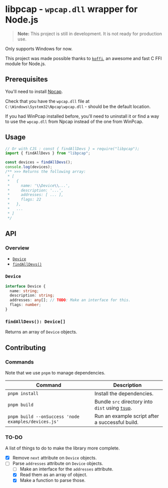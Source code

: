 # libpcap - `wpcap.dll` wrapper for Node.js

> **Note:** This project is still in development. It is not ready for production use.

Only supports Windows for now.

This project was made possible thanks to [`koffi`](https://koffi.dev/), an awesome and fast C FFI module for Node.js.

## Prerequisites

You'll need to install [Npcap](https://npcap.com/#download).

Check that you have the `wpcap.dll` file at `C:\Windows\System32\Npcap\wpcap.dll` - should be the default location.

If you had WinPcap installed before, you'll need to uninstall it or
find a way to use the `wpcap.dll` from Npcap instead of the one from WinPcap.

## Usage

```js
// Or with CJS : const { findAllDevs } = require("libpcap");
import { findAllDevs } from "libpcap";

const devices = findAllDevs();
console.log(devices);
/** >>> Returns the following array:
 * [
 *   {
 *     name: '\\Device\\...',
 *     description: '...',
 *     addresses: [ ... ],
 *     flags: 22
 *   },
 *   ...
 * ]
 */
```

## API

### Overview

- [`Device`](#device)
- [`findAllDevs()`](#findalldevs-device)

### `Device`

```ts
interface Device {
  name: string;
  description: string;
  addresses: any[]; // TODO: Make an interface for this.
  flags: number;
}
```

### `findAllDevs(): Device[]`

Returns an array of `Device` objects.

## Contributing

### Commands

Note that we use `pnpm` to manage dependencies.

| Command | Description |
| ------- | ----------- |
| `pnpm install` | Install the dependencies. |
| `pnpm build` | Bundle `src` directory into `dist` using [`tsup`](https://github.com/egoist/tsup). |
| `pnpm build --onSuccess 'node examples/devices.js'` | Run an example script after a successful build. |

### TO-DO

A list of things to do to make the library more complete.

- [x] Remove `next` attribute on `Device` objects.
- [ ] Parse `addresses` attribute on `Device` objects.
  - [ ] Make an interface for the `addresses` attribute.
  - [x] Read them as an array of object.
  - [x] Make a function to parse those.

